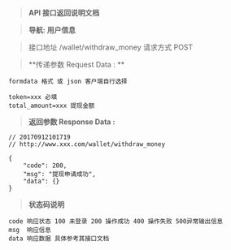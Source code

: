 > **API 接口返回说明文档**

> **导航: 用户信息**

> 接口地址 /wallet/withdraw_money 请求方式 POST

> **传递参数 Request Data : **
```
formdata 格式 或 json 客户端自行选择

token=xxx 必填
total_amount=xxx 提现金额
```

>**返回参数 Response Data :**
```
// 20170912101719
// http://www.xxx.com/wallet/withdraw_money

{
    "code": 200,
    "msg": "提现申请成功",
    "data": {}
}

```

> **状态码说明**
```
code 响应状态 100 未登录 200 操作成功 400 操作失败 500异常输出信息
msg  响应信息
data 响应数据 具体参考其接口文档
```